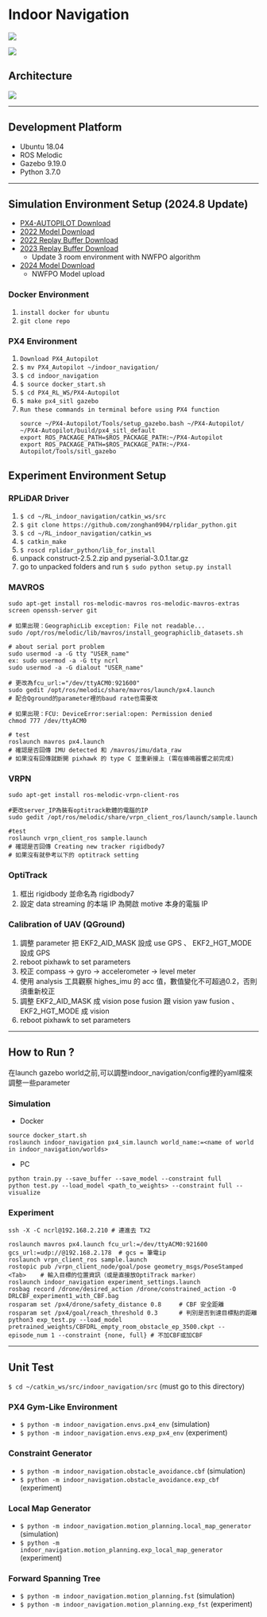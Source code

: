 # Indoor Navigation

![](https://user-images.githubusercontent.com/40656204/155317580-c9717d80-c594-4ad7-b250-aac24fb23abd.gif)

![](https://user-images.githubusercontent.com/40656204/139214160-2353717e-466e-46fb-a1d6-18caa950e6bd.gif)



## Architecture <a name="architecture"></a>
![](https://user-images.githubusercontent.com/40656204/174959017-14469587-adcb-401f-ab1e-76797b25b34e.png)

---

## Development Platform <a name="platform"></a>
* Ubuntu 18.04
* ROS Melodic
* Gazebo 9.19.0
* Python 3.7.0
---

## Simulation Environment Setup (2024.8 Update)<a name="simulationinstall"></a>

-  [PX4-AUTOPILOT Download](https://drive.google.com/file/d/1UOc7kZXKpTuCZGh5KfG4-G2deOsJlv65/view)
-  [2022 Model Download](https://drive.google.com/drive/folders/15oR-j1Nj4WMCyUofwuvOF4qQ-nsbXPid?usp=sharing)
-  [2022 Replay Buffer Download](https://scidm.nchc.org.tw/dataset/uav)
-  [2023 Replay Buffer Download](https://scidm.nchc.org.tw/dataset/drone_navigation_rl_replaybuffer)
    - Update 3 room environment with NWFPO algorithm
-  [2024 Model Download](https://scidm.nchc.org.tw/dataset/indoor_navigation_cbf_rl)
    - NWFPO Model upload


### Docker Environment<a name="simpx4install"></a>
1. `install docker for ubuntu`
2. `git clone repo`

### PX4 Environment <a name="simpx4install"></a>
1. `Download PX4_Autopilot`
2. `$ mv PX4_Autopilot ~/indoor_navigation/`
3. `$ cd indoor_navigation`
4. `$ source docker_start.sh`
5. `$ cd PX4_RL_WS/PX4-Autopilot`
6.  `$ make px4_sitl gazebo`
7.  `Run these commands in terminal before using PX4 function`
    ```shell
    source ~/PX4-Autopilot/Tools/setup_gazebo.bash ~/PX4-Autopilot/ ~/PX4-Autopilot/build/px4_sitl_default
    export ROS_PACKAGE_PATH=$ROS_PACKAGE_PATH:~/PX4-Autopilot
    export ROS_PACKAGE_PATH=$ROS_PACKAGE_PATH:~/PX4-Autopilot/Tools/sitl_gazebo
    ```

## Experiment Environment Setup <a name="experimentinstall"></a>
### RPLiDAR Driver <a name="exprplidarinstall"></a>
1. `$ cd ~/RL_indoor_navigation/catkin_ws/src`
2. `$ git clone https://github.com/zonghan0904/rplidar_python.git`
3. `$ cd ~/RL_indoor_navigation/catkin_ws`
4. `$ catkin_make`
5. `$ roscd rplidar_python/lib_for_install`
6. unpack construct-2.5.2.zip and pyserial-3.0.1.tar.gz
7. go to unpacked folders and run `$ sudo python setup.py install`

### MAVROS <a name="expmavrosinstall"></a>
```
sudo apt-get install ros-melodic-mavros ros-melodic-mavros-extras screen openssh-server git

# 如果出現：GeographicLib exception: File not readable...
sudo /opt/ros/melodic/lib/mavros/install_geographiclib_datasets.sh

# about serial port problem
sudo usermod -a -G tty "USER_name"
ex: sudo usermod -a -G tty ncrl
sudo usermod -a -G dialout "USER_name"

# 更改為fcu_url:="/dev/ttyACM0:921600"
sudo gedit /opt/ros/melodic/share/mavros/launch/px4.launch
# 配合Qground的parameter裡的baud rate也需要改

# 如果出現：FCU: DeviceError:serial:open: Permission denied
chmod 777 /dev/ttyACM0

# test
roslaunch mavros px4.launch
# 確認是否回傳 IMU detected 和 /mavros/imu/data_raw
# 如果沒有回傳就斷開 pixhawk 的 type C 並重新接上 (需在蜂鳴器響之前完成)
```

### VRPN <a name="expvrpninstall"></a>
```
sudo apt-get install ros-melodic-vrpn-client-ros

#更改server_IP為裝有optitrack軟體的電腦的IP
sudo gedit /opt/ros/melodic/share/vrpn_client_ros/launch/sample.launch

#test
roslaunch vrpn_client_ros sample.launch
# 確認是否回傳 Creating new tracker rigidbody7
# 如果沒有就參考以下的 optitrack setting
```

### OptiTrack <a name="expoptitrackinstall"></a>
1. 框出 rigidbody 並命名為 rigidbody7
2. 設定 data streaming 的本端 IP 為開啟 motive 本身的電腦 IP

### Calibration of UAV (QGround) <a name="expcalibrationinstall"></a>
1. 調整 parameter 把 EKF2_AID_MASK 設成 use GPS 、 EKF2_HGT_MODE 設成 GPS
2. reboot pixhawk to set parameters
3. 校正 compass -> gyro -> accelerometer -> level meter
4. 使用 analysis 工具觀察 highes_imu 的 acc 值，數值變化不可超過0.2，否則須重新校正
6. 調整 EKF2_AID_MASK 成 vision pose fusion 跟 vision yaw fusion 、 EKF2_HGT_MODE 成 vision
7. reboot pixhawk to set parameters

---

## How to Run ? <a name="howtorun"></a>
在launch gazebo world之前,可以調整indoor_navigation/config裡的yaml檔來調整一些parameter

### Simulation <a name="runsimulation"></a>
- Docker
```
source docker_start.sh
roslaunch indoor_navigation px4_sim.launch world_name:=<name of world in indoor_navigation/worlds>
```
- PC
```
python train.py --save_buffer --save_model --constraint full
python test.py --load_model <path_to_weights> --constraint full --visualize
```

### Experiment <a name="runexperiment"></a>
```
ssh -X -C ncrl@192.168.2.210 # 連進去 TX2

roslaunch mavros px4.launch fcu_url:=/dev/ttyACM0:921600 gcs_url:=udp://@192.168.2.178  # gcs = 筆電ip
roslaunch vrpn_client_ros sample.launch
rostopic pub /vrpn_client_node/goal/pose geometry_msgs/PoseStamped <Tab>    # 輸入目標的位置資訊（或是直接放OptiTrack marker）
roslaunch indoor_navigation experiment_settings.launch
rosbag record /drone/desired_action /drone/constrained_action -O DRLCBF_experiment1_with_CBF.bag
rosparam set /px4/drone/safety_distance 0.8     # CBF 安全距離
rosparam set /px4/goal/reach_threshold 0.3      # 判別是否到達目標點的距離
python3 exp_test.py --load_model pretrained_weights/CBFDRL_empty_room_obstacle_ep_3500.ckpt --episode_num 1 --constraint {none, full} # 不加CBF或加CBF
```

---

## Unit Test <a name="unittest"></a>
`$ cd ~/catkin_ws/src/indoor_navigation/src` (must go to this directory)

### PX4 Gym-Like Environment <a name="px4gym"></a>
* `$ python -m indoor_navigation.envs.px4_env` (simulation)
* `$ python -m indoor_navigation.envs.exp_px4_env` (experiment)

### Constraint Generator <a name="constraintgenerator"></a>
* `$ python -m indoor_navigation.obstacle_avoidance.cbf` (simulation)
* `$ python -m indoor_navigation.obstacle_avoidance.exp_cbf` (experiment)

### Local Map Generator <a name="localgenerator"></a>
* `$ python -m indoor_navigation.motion_planning.local_map_generator` (simulation)
* `$ python -m indoor_navigation.motion_planning.exp_local_map_generator` (experiment)

### Forward Spanning Tree <a name="fst"></a>
* `$ python -m indoor_navigation.motion_planning.fst` (simulation)
* `$ python -m indoor_navigation.motion_planning.exp_fst` (experiment)
